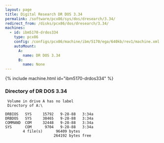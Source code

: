 ```yaml
---
layout: page
title: Digital Research DR DOS 3.34
permalink: /software/pcx86/sys/dos/dresearch/3.34/
redirect_from: /disks/pcx86/dos/dresearch/3.34/
machines:
  - id: ibm5170-drdos334
    type: pcx86
    config: /configs/pcx86/machine/ibm/5170/ega/640kb/rev1/machine.xml
    autoMount:
      A:
        name: DR DOS 3.34
      B:
        name: None
---
```


{% include machine.html id="ibm5170-drdos334" %}

### Directory of DR DOS 3.34

     Volume in drive A has no label
     Directory of A:\

    DRBIOS   SYS     15792   9-28-88   3:34a
    DRBDOS   SYS     38465   9-28-88   3:34a
    COMMAND  COM     32448   9-28-88   3:34a
    SYS      COM      9704   9-28-88   3:34a
            4 file(s)      96409 bytes
                          264192 bytes free

